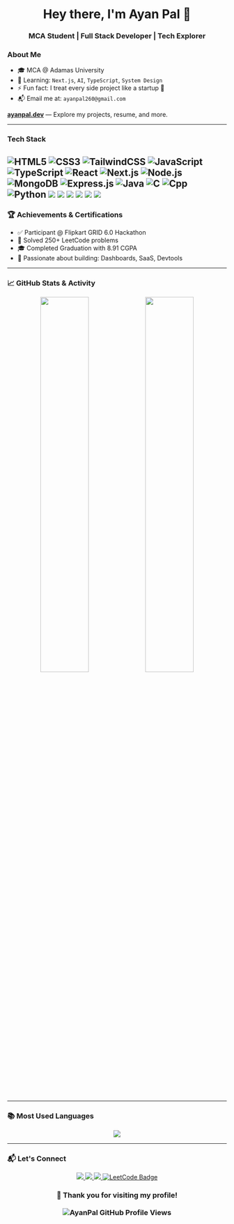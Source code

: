 <!-- Profile Header -->
<h1 align="center">Hey there, I'm Ayan Pal 👋</h1>
<h3 align="center">MCA Student | Full Stack Developer | Tech Explorer</h3>

### About Me

- 🎓 MCA @ Adamas University  
- 🧠 Learning: `Next.js`, `AI`, `TypeScript`, `System Design`  
- ⚡ Fun fact: I treat every side project like a startup 🚀  
- 📬 Email me at: `ayanpal260@gmail.com`  

**[ayanpal.dev](https://ayanpal.dev)** — Explore my projects, resume, and more.

---

### Tech Stack

![HTML5](https://img.shields.io/badge/-HTML5-E34F26?style=for-the-badge&logo=html5&logoColor=white)
![CSS3](https://img.shields.io/badge/-CSS3-1572B6?style=for-the-badge&logo=css3)
![TailwindCSS](https://img.shields.io/badge/-TailwindCSS-38B2AC?style=for-the-badge&logo=tailwind-css&logoColor=white)
![JavaScript](https://img.shields.io/badge/-JavaScript-F7DF1E?style=for-the-badge&logo=javascript&logoColor=black)
![TypeScript](https://img.shields.io/badge/-TypeScript-3178C6?style=for-the-badge&logo=typescript)
![React](https://img.shields.io/badge/-React-61DAFB?style=for-the-badge&logo=react)
![Next.js](https://img.shields.io/badge/-Next.js-000000?style=for-the-badge&logo=nextdotjs)
![Node.js](https://img.shields.io/badge/-Node.js-339933?style=for-the-badge&logo=node.js&logoColor=white)
![MongoDB](https://img.shields.io/badge/-MongoDB-47A248?style=for-the-badge&logo=mongodb&logoColor=white)
![Express.js](https://img.shields.io/badge/-Express.js-000000?style=for-the-badge&logo=express&logoColor=white)
![Java](https://img.shields.io/badge/-Java-007396?style=for-the-badge&logo=java&logoColor=white)
![C](https://img.shields.io/badge/-C-00599C?style=for-the-badge&logo=c&logoColor=white)
![Cpp](https://img.shields.io/badge/-C++-00599C?style=for-the-badge&logo=c%2B%2B&logoColor=white)
![Python](https://img.shields.io/badge/-Python-3776AB?style=for-the-badge&logo=python&logoColor=white)
<img src="https://img.shields.io/badge/-Vercel-000000?style=for-the-badge&logo=vercel&logoColor=white" />
<img src="https://img.shields.io/badge/-Firebase-FFCA28?style=for-the-badge&logo=firebase&logoColor=black" />
<img src="https://img.shields.io/badge/-GitHub%20Actions-2088FF?style=for-the-badge&logo=github-actions&logoColor=white" />
<img src="https://img.shields.io/badge/-Postman-FF6C37?style=for-the-badge&logo=postman&logoColor=white" />
<img src="https://img.shields.io/badge/-Figma-F24E1E?style=for-the-badge&logo=figma&logoColor=white" />
<img src="https://img.shields.io/badge/-VSCode-007ACC?style=for-the-badge&logo=visual-studio-code&logoColor=white" />
---

### 🏆 Achievements & Certifications

- ✅ Participant @ Flipkart GRID 6.0 Hackathon
- 🥇 Solved 250+ LeetCode problems
- 🎓 Completed Graduation with 8.91 CGPA
- 🧪 Passionate about building: Dashboards, SaaS, Devtools

---

### 📈 GitHub Stats & Activity

<p align="center">
  <img src="https://github-readme-stats.vercel.app/api?username=ayanpal404&show_icons=true&theme=radical&hide_border=true" width="47%" />
  <img src="https://github-readme-streak-stats.herokuapp.com/?user=ayanpal404&theme=radical&hide_border=true" width="47%" />
</p>

<!-- <p align="center">
  <img src="https://github-readme-activity-graph.vercel.app/graph?username=AyanPaL7876&theme=react-dark&hide_border=true" />
</p> -->

---

### 📚 Most Used Languages

<p align="center">
  <img src="https://github-readme-stats.vercel.app/api/top-langs/?username=ayanpal404&layout=compact&theme=radical&hide_border=true&langs_count=8&exclude_repo=portfolio" />
</p>

---

### 📬 Let's Connect

<p align="center"> 
<a href="https://www.linkedin.com/in/ayan-pal-781513373/" target="_blank"> <img src="https://img.shields.io/badge/-LinkedIn-blue?style=for-the-badge&logo=linkedin&logoColor=white"/> </a> 
<a href="mailto:ayanpal260@gmail.com" target="_blank"> <img src="https://img.shields.io/badge/-Gmail-red?style=for-the-badge&logo=gmail&logoColor=white"/> </a> 
<a href="https://ayanpal.dev" target="_blank"> <img src="https://img.shields.io/badge/-Portfolio-24292E?style=for-the-badge&logo=github&logoColor=white"/> </a> 
<a href="https://leetcode.com/ayanpal24/" target="_blank">
  <img src="https://img.shields.io/badge/-LeetCode-FFA116?style=for-the-badge&logo=LeetCode&logoColor=black" alt="LeetCode Badge"/>
</a>
 </p>
 
### <p align="center"> 💖 Thank you for visiting my profile! <br /><br /> <img src="https://komarev.com/ghpvc/?username=AyanPaL7876&style=flat-square&color=blue" alt="AyanPal GitHub Profile Views" /> </p> 
